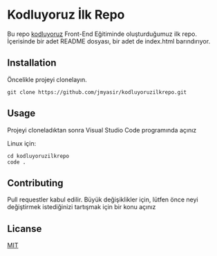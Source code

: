 # Kodluyoruz İlk Repo
Bu repo [kodluyoruz](https://www.kodluyoruz.org/) Front-End Eğitiminde oluşturduğumuz ilk repo. İçerisinde bir adet README dosyası, bir adet de index.html barındırıyor.

## Installation

Öncelikle projeyi clonelayın.

````
git clone https://github.com/jmyasir/kodluyoruzilkrepo.git 
````

## Usage 
Projeyi cloneladıktan sonra Visual Studio Code programında açınız

Linux için:

````
cd kodluyoruzilkrepo
code .
````
## Contributing

Pull requestler kabul edilir. Büyük değişiklikler için, lütfen önce neyi değiştirmek istediğinizi tartışmak için bir konu açınız

## Licanse 

[MIT](https://mit-license.org/)


